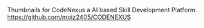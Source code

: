 Thumbnails for CodeNexus a AI based Skill Development Platform.
https://github.com/moiz2405/CODENEXUS
